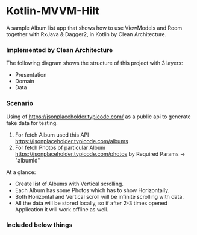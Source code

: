 # Kotlin-MVVM-Hilt
A sample Album list app that shows how to use ViewModels and Room together with RxJava &amp; Dagger2, in Kotlin by Clean Architecture.

### Implemented by Clean Architecture
The following diagram shows the structure of this project with 3 layers:
- Presentation
- Domain
- Data

### Scenario
Using of https://jsonplaceholder.typicode.com/ as a public api to generate fake data for testing.

1. For fetch Album used this API https://jsonplaceholder.typicode.com/albums
2. For fetch Photos of particular Album https://jsonplaceholder.typicode.com/photos by Required Params -> "albumId" 

At a glance:

- Create list of Albums with Vertical scrolling.
- Each Album has some Photos which has to show Horizontally.
- Both Horizontal and Vertical scroll will be infinite scrolling with data.
- All the data will be stored locally, so if after 2-3 times opened Application it will work offline as well.

### Included below things

